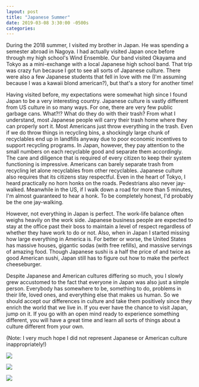 ```yaml
---
layout: post
title: "Japanese Summer"
date: 2019-03-08 3:30:00 -0500s
categories:
---
```


During the 2018 summer, I visited my brother in Japan. He was spending a semester abroad in Nagoya. I had actually visited Japan once before through my high school's Wind Ensemble. Our band visited Okayama and Tokyo as a mini-exchange with a local Japanese high school band. That trip was crazy fun because I got to see all sorts of Japanese culture. There were also a few Japanese students that fell in love with me (I'm assuming because I was a kawaii blond american?), but that's a story for another time!

Having visited before, my expectations were somewhat high since I found Japan to be a very interesting country. Japanese culture is vastly different from US culture in so many ways. For one, there are very few public garbage cans. What?!? What do they do with their trash? From what I understand, most Japanese people will carry their trash home where they can properly sort it. Most Americans just throw everything in the trash. Even if we do throw things in recycling bins, a shockingly large chunk of recyclables end up in landfills anyway due to poor economic incentives to support recycling programs. In Japan, however, they pay attention to the small numbers on each recyclable good and separate them accordingly. The care and diligence that is required of every citizen to keep their system functioning is impressive. Americans can barely separate trash from recycling let alone recyclables from other recyclables. Japanese culture also requires that its citizens stay respectful. Even in the heart of Tokyo, I heard practically no horn honks on the roads. Pedestrians also never jay-walked. Meanwhile in the US, if I walk down a road for more than 5 minutes, I'm almost guaranteed to hear a honk. To be completely honest, I'd probably be the one jay-walking.

However, not everything in Japan is perfect. The work-life balance often weighs heavily on the work side. Japanese business people are expected to stay at the office past their boss to maintain a level of respect regardless of whether they have work to do or not. Also, when in Japan I started missing how large everything in America is. For better or worse, the United States has massive houses, gigantic sodas (with free refills), and massive servings of amazing food. Though Japanese sushi is a half the price of and twice as good American sushi, Japan still has to figure out how to make the perfect cheeseburger.

Despite Japanese and American cultures differing so much, you I slowly grew accustomed to the fact that everyone in Japan was also just a simple person. Everybody has somewhere to be, something to do, problems in their life, loved ones, and everything else that makes us human. So we should accept our differences in culture and take them positively since they enrich the world that we live in. If you ever have the chance to visit Japan, jump on it. If you go with an open mind ready to experience something different, you will have a great time and learn all sorts of things about a culture different from your own.

(Note: I very much hope I did not represent Japanese or American culture inappropriately!)

<a href='https://photos.google.com/share/AF1QipP6dlXHtT9Dq-CANFvx_oFD3O5QgDRcnFZs8GDHr1YjI5dATiu2XkkRbekLp4wpFQ?key=OTZBVnpJRFZRRGRHYTRRelN2RWNUaVdoX0ZZN3B3&source=ctrlq.org'><img src='https://lh3.googleusercontent.com/x8Q6LjuwiWwHp3UOsN2x59OV98T77pD7dPU9eo0toZcJGoMUI3YuwEWR9v2DsALrVd2np_x2fqTJPUUzRTsVfYyNeMI_95QhjF3KkIz88Ho0Mj_WSkySHM4PaLpWCi6wTtfGtf9mxQ=w2400' /></a>

<a href='https://photos.google.com/share/AF1QipOQ6zWxgfe9s5bFJxjkZ0TgeCDfHBav17vewwAyLolLlLVxi5iM9DJ98znRolmFVg?key=ZFlVdURvS3FDdEFtaFJqbTBFYWk1a0tPVTNzMkJ3&source=ctrlq.org'><img src='https://lh3.googleusercontent.com/FazxN3-mACIwpNtH_uD6ycSeY26W7--QafH0ovUoFCAFpjHeh-dRhhg8NfcYRngiNpl4h2cIC5K3WpYWZfTnfPOIfY_0HFotOjjI0EMYBNQXgfFPzFemw5pNxZQspV3U6Q04TxyUdg=w2400' /></a>

<a href='https://photos.google.com/share/AF1QipOoQwH0dO45U4gE8aPF52ZCeuXuAxkF7105FmjxWW53bFLbzrZh6yi9_0L8shJh-g?key=REREcHdsczR1Q3VINEl3eFFoQzAwVFBwT01lbEp3&source=ctrlq.org'><img src='https://lh3.googleusercontent.com/10FksdXIWg_YDCLA_04OpKEGpljxmjx0fUZNCWFx1ZTZXJYAVx_TawJGQBU8SwjsXbIzIe6LKkAwOLwqTUiSe0UJizmO9OMCiwfhwc_7lzRh2QxjpYxDwLnibwvDOTXR6-F2jUq4yA=w2400' /></a>